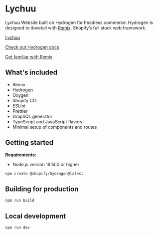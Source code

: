 # Lychuu

Lychuu Website built on Hydrogen for headless commerce. Hydrogen is designed to dovetail with [Remix](https://remix.run/), Shopify’s full stack web framework. 

[Lychuu](https://lychuu.com)

[Check out Hydrogen docs](https://shopify.dev/custom-storefronts/hydrogen)

[Get familiar with Remix](https://remix.run/docs/en/v1)

## What's included

- Remix
- Hydrogen
- Oxygen
- Shopify CLI
- ESLint
- Prettier
- GraphQL generator
- TypeScript and JavaScript flavors
- Minimal setup of components and routes

## Getting started

**Requirements:**

- Node.js version 16.14.0 or higher

```bash
npm create @shopify/hydrogen@latest
```

## Building for production

```bash
npm run build
```

## Local development

```bash
npm run dev
```
